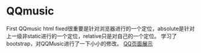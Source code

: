 # QQmusic
First QQmusic html
fixed很重要是针对浏览器进行的一个定位，absolute是针对上一级非static进行的一个定位，relative只是对自己的一个定位。
学习了bootstrap，对QQMusic进行了一下小小的修改。
[QQ页面展示](https://icecoldless.github.io/QQmusic/Html/QQBoot.html)  
